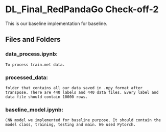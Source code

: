 # DL_Final_RedPandaGo Check-off-2

This is our baseline implementation for baseline.

## Files and Folders

### data_process.ipynb: 
	To process train.met data.
### processed_data: 
	folder that contains all our data saved in .npy format after transpose. There are 440 labels and 440 data files. Every label and data file should contain 10000 rows. 
### baseline_model.ipynb:
	CNN model we implemented for baseline purpose. It should contain the model class, training, testing and main. We used Pytorch.
	
	
